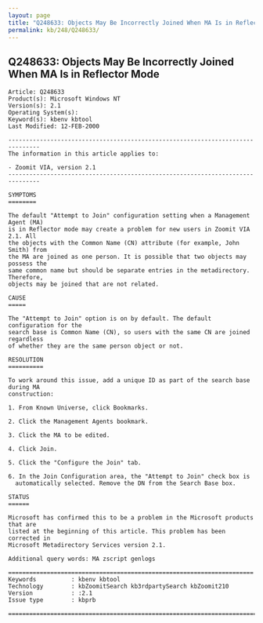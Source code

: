 ```yaml
---
layout: page
title: "Q248633: Objects May Be Incorrectly Joined When MA Is in Reflector Mode"
permalink: kb/248/Q248633/
---
```


## Q248633: Objects May Be Incorrectly Joined When MA Is in Reflector Mode

	Article: Q248633
	Product(s): Microsoft Windows NT
	Version(s): 2.1
	Operating System(s): 
	Keyword(s): kbenv kbtool
	Last Modified: 12-FEB-2000
	
	-------------------------------------------------------------------------------
	The information in this article applies to:
	
	- Zoomit VIA, version 2.1 
	-------------------------------------------------------------------------------
	
	SYMPTOMS
	========
	
	The default "Attempt to Join" configuration setting when a Management Agent (MA)
	is in Reflector mode may create a problem for new users in Zoomit VIA 2.1. All
	the objects with the Common Name (CN) attribute (for example, John Smith) from
	the MA are joined as one person. It is possible that two objects may possess the
	same common name but should be separate entries in the metadirectory. Therefore,
	objects may be joined that are not related.
	
	CAUSE
	=====
	
	The "Attempt to Join" option is on by default. The default configuration for the
	search base is Common Name (CN), so users with the same CN are joined regardless
	of whether they are the same person object or not.
	
	RESOLUTION
	==========
	
	To work around this issue, add a unique ID as part of the search base during MA
	construction:
	
	1. From Known Universe, click Bookmarks.
	
	2. Click the Management Agents bookmark.
	
	3. Click the MA to be edited.
	
	4. Click Join.
	
	5. Click the "Configure the Join" tab.
	
	6. In the Join Configuration area, the "Attempt to Join" check box is
	  automatically selected. Remove the DN from the Search Base box.
	
	STATUS
	======
	
	Microsoft has confirmed this to be a problem in the Microsoft products that are
	listed at the beginning of this article. This problem has been corrected in
	Microsoft Metadirectory Services version 2.1.
	
	Additional query words: MA zscript genlogs
	
	======================================================================
	Keywords          : kbenv kbtool 
	Technology        : kbZoomitSearch kb3rdpartySearch kbZoomit210
	Version           : :2.1
	Issue type        : kbprb
	
	=============================================================================
	
